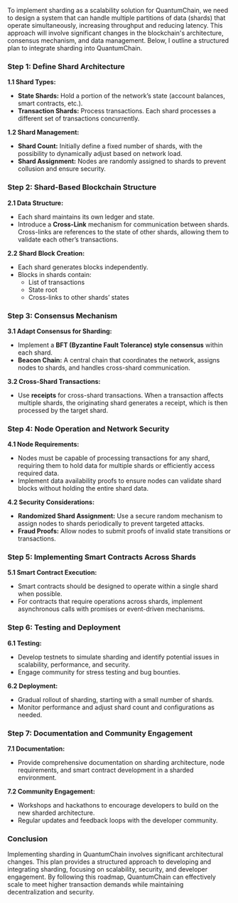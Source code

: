 To implement sharding as a scalability solution for QuantumChain, we need to design a system that can handle multiple partitions of data (shards) that operate simultaneously, increasing throughput and reducing latency. This approach will involve significant changes in the blockchain's architecture, consensus mechanism, and data management. Below, I outline a structured plan to integrate sharding into QuantumChain.

### Step 1: Define Shard Architecture

**1.1 Shard Types:**
- **State Shards:** Hold a portion of the network’s state (account balances, smart contracts, etc.).
- **Transaction Shards:** Process transactions. Each shard processes a different set of transactions concurrently.

**1.2 Shard Management:**
- **Shard Count:** Initially define a fixed number of shards, with the possibility to dynamically adjust based on network load.
- **Shard Assignment:** Nodes are randomly assigned to shards to prevent collusion and ensure security.

### Step 2: Shard-Based Blockchain Structure

**2.1 Data Structure:**
- Each shard maintains its own ledger and state.
- Introduce a **Cross-Link** mechanism for communication between shards. Cross-links are references to the state of other shards, allowing them to validate each other’s transactions.

**2.2 Shard Block Creation:**
- Each shard generates blocks independently.
- Blocks in shards contain:
  - List of transactions
  - State root
  - Cross-links to other shards’ states

### Step 3: Consensus Mechanism

**3.1 Adapt Consensus for Sharding:**
- Implement a **BFT (Byzantine Fault Tolerance) style consensus** within each shard.
- **Beacon Chain:** A central chain that coordinates the network, assigns nodes to shards, and handles cross-shard communication.

**3.2 Cross-Shard Transactions:**
- Use **receipts** for cross-shard transactions. When a transaction affects multiple shards, the originating shard generates a receipt, which is then processed by the target shard.

### Step 4: Node Operation and Network Security

**4.1 Node Requirements:**
- Nodes must be capable of processing transactions for any shard, requiring them to hold data for multiple shards or efficiently access required data.
- Implement data availability proofs to ensure nodes can validate shard blocks without holding the entire shard data.

**4.2 Security Considerations:**
- **Randomized Shard Assignment:** Use a secure random mechanism to assign nodes to shards periodically to prevent targeted attacks.
- **Fraud Proofs:** Allow nodes to submit proofs of invalid state transitions or transactions.

### Step 5: Implementing Smart Contracts Across Shards

**5.1 Smart Contract Execution:**
- Smart contracts should be designed to operate within a single shard when possible.
- For contracts that require operations across shards, implement asynchronous calls with promises or event-driven mechanisms.

### Step 6: Testing and Deployment

**6.1 Testing:**
- Develop testnets to simulate sharding and identify potential issues in scalability, performance, and security.
- Engage community for stress testing and bug bounties.

**6.2 Deployment:**
- Gradual rollout of sharding, starting with a small number of shards.
- Monitor performance and adjust shard count and configurations as needed.

### Step 7: Documentation and Community Engagement

**7.1 Documentation:**
- Provide comprehensive documentation on sharding architecture, node requirements, and smart contract development in a sharded environment.

**7.2 Community Engagement:**
- Workshops and hackathons to encourage developers to build on the new sharded architecture.
- Regular updates and feedback loops with the developer community.

### Conclusion

Implementing sharding in QuantumChain involves significant architectural changes. This plan provides a structured approach to developing and integrating sharding, focusing on scalability, security, and developer engagement. By following this roadmap, QuantumChain can effectively scale to meet higher transaction demands while maintaining decentralization and security.